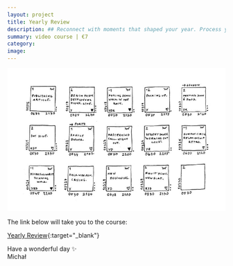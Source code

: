 ```yaml
---
layout: project
title: Yearly Review
description: ## Reconnect with moments that shaped your year. Process your journey. Embrace new adventures.
summary: video course | €7
category: 
image: 
---
```

![Infinity Squares](/assets/infinity-squares.jpg)

The link below will take you to the course:

[Yearly Review](https://payhip.com/b/aW9jx){:target="_blank"}

Have a wonderful day ✨ <br>
Michał